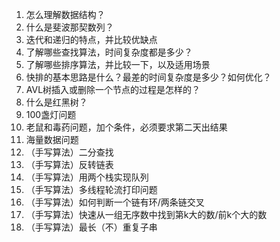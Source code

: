 1. 怎么理解数据结构？
2. 什么是斐波那契数列？
3. 迭代和递归的特点，并比较优缺点
4. 了解哪些查找算法，时间复杂度都是多少？
5. 了解哪些排序算法，并比较一下，以及适用场景
6. 快排的基本思路是什么？最差的时间复杂度是多少？如何优化？
7. AVL树插入或删除一个节点的过程是怎样的？
8. 什么是红黑树？
9. 100盏灯问题
10. 老鼠和毒药问题，加个条件，必须要求第二天出结果
11. 海量数据问题
12. （手写算法）二分查找
13. （手写算法）反转链表
14. （手写算法）用两个栈实现队列
15. （手写算法）多线程轮流打印问题
16. （手写算法）如何判断一个链有环/两条链交叉
17. （手写算法）快速从一组无序数中找到第k大的数/前k个大的数
18. （手写算法）最长（不）重复子串

